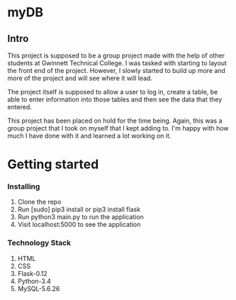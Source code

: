# myDB
## Intro

This project is supposed to be a group project made with the help of other students at Gwinnett Technical College. I was tasked with starting to layout the front end of the project. However, I slowly started to build up more and more of the project and will see where it will lead. 

The project itself is supposed to allow a user to log in, create a table, be able to enter information into those tables and then see the data that they entered.

This project has been placed on hold for the time being. Again, this was a group project that I took on myself that I kept adding to. I'm happy with how much I have done with it and learned a lot working on it. 


# Getting started
### Installing

1. Clone the repo
2. Run [sudo] pip3 install or pip3 install flask
3. Run python3 main.py to run the application
4. Visit localhost:5000 to see the application


### Technology Stack

1. HTML
2. CSS
3. Flask-0.12
4. Python-3.4
5. MySQL-5.6.26


